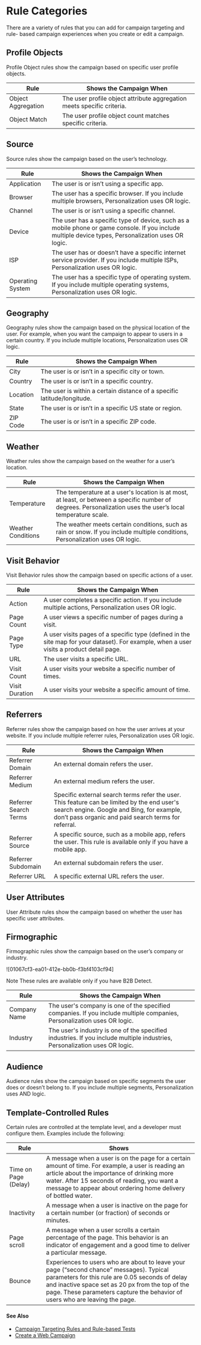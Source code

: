 

# Rule Categories

There are a variety of rules that you can add for campaign targeting and rule-
based campaign experiences when you create or edit a campaign.

## Profile Objects

Profile Object rules show the campaign based on specific user profile objects.

Rule | Shows the Campaign When  
---|---  
Object Aggregation | The user profile object attribute aggregation meets specific criteria.  
Object Match | The user profile object count matches specific criteria.  
  
## Source

Source rules show the campaign based on the user’s technology.

Rule | Shows the Campaign When  
---|---  
Application | The user is or isn’t using a specific app.  
Browser | The user has a specific browser. If you include multiple browsers, Personalization uses OR logic.  
Channel | The user is or isn’t using a specific channel.  
Device | The user has a specific type of device, such as a mobile phone or game console. If you include multiple device types, Personalization uses OR logic.   
ISP | The user has or doesn’t have a specific internet service provider. If you include multiple ISPs, Personalization uses OR logic.   
Operating System | The user has a specific type of operating system. If you include multiple operating systems, Personalization uses OR logic.   
  
## Geography

Geography rules show the campaign based on the physical location of the user.
For example, when you want the campaign to appear to users in a certain
country. If you include multiple locations, Personalization uses OR logic.

Rule | Shows the Campaign When  
---|---  
City | The user is or isn’t in a specific city or town.  
Country | The user is or isn’t in a specific country.  
Location | The user is within a certain distance of a specific latitude/longitude.  
State | The user is or isn’t in a specific US state or region.  
ZIP Code | The user is or isn’t in a specific ZIP code.  
  
## Weather

Weather rules show the campaign based on the weather for a user’s location.

Rule | Shows the Campaign When  
---|---  
Temperature | The temperature at a user's location is at most, at least, or between a specific number of degrees. Personalization uses the user’s local temperature scale.  
Weather Conditions | The weather meets certain conditions, such as rain or snow. If you include multiple conditions, Personalization uses OR logic.  
  
## Visit Behavior

Visit Behavior rules show the campaign based on specific actions of a user.

Rule | Shows the Campaign When  
---|---  
Action | A user completes a specific action. If you include multiple actions, Personalization uses OR logic.  
Page Count | A user views a specific number of pages during a visit.  
Page Type | A user visits pages of a specific type (defined in the site map for your dataset). For example, when a user visits a product detail page.  
URL | The user visits a specific URL.  
Visit Count | A user visits your website a specific number of times.  
Visit Duration | A user visits your website a specific amount of time.  
  
## Referrers

Referrer rules show the campaign based on how the user arrives at your
website. If you include multiple referrer rules, Personalization uses OR
logic.

Rule | Shows the Campaign When  
---|---  
Referrer Domain | An external domain refers the user.  
Referrer Medium | An external medium refers the user.  
Referrer Search Terms | Specific external search terms refer the user. This feature can be limited by the end user's search engine. Google and Bing, for example, don’t pass organic and paid search terms for referral.  
Referrer Source | A specific source, such as a mobile app, refers the user. This rule is available only if you have a mobile app.  
Referrer Subdomain | An external subdomain refers the user.  
Referrer URL | A specific external URL refers the user.  
  
## User Attributes

User Attribute rules show the campaign based on whether the user has specific
user attributes.

## Firmographic

Firmographic rules show the campaign based on the user’s company or industry.

![01067cf3-ea01-412e-bb0b-f3bf4103cf94]

Note These rules are available only if you have B2B Detect.

Rule | Shows the Campaign When  
---|---  
Company Name | The user's company is one of the specified companies. If you include multiple companies, Personalization uses OR logic.  
Industry | The user's industry is one of the specified industries. If you include multiple industries, Personalization uses OR logic.   
  
## Audience

Audience rules show the campaign based on specific segments the user does or
doesn’t belong to. If you include multiple segments, Personalization uses AND
logic.

## Template-Controlled Rules

Certain rules are controlled at the template level, and a developer must
configure them. Examples include the following:

Rule | Shows  
---|---  
Time on Page (Delay) | A message when a user is on the page for a certain amount of time. For example, a user is reading an article about the importance of drinking more water. After 15 seconds of reading, you want a message to appear about ordering home delivery of bottled water.  
Inactivity | A message when a user is inactive on the page for a certain number (or fraction) of seconds or minutes.  
Page scroll | A message when a user scrolls a certain percentage of the page. This behavior is an indicator of engagement and a good time to deliver a particular message.  
Bounce | Experiences to users who are about to leave your page (“second chance” messages). Typical parameters for this rule are 0.05 seconds of delay and inactive space set as 20 px from the top of the page. These parameters capture the behavior of users who are leaving the page.  
  
#### See Also

  * [Campaign Targeting Rules and Rule-based Tests](https://help.salesforce.com/s/articleView?id=sf.mc_pers_web_campaign_rule_based_test.htm&language=en_US&type=5 "Rules determine when, where, and how your campaigns display and who sees them. You can add rules when you create or edit a campaign at the campaign level for campaign targeting or when defining rule-based test experiences.")
  * [Create a Web Campaign](https://help.salesforce.com/s/articleView?id=sf.mc_pers_web_campaign_create.htm&language=en_US&type=5 "Using a web campaign, you can personalize various aspects of your website for your users based on their behavior, affinities, preferences, location, or other qualifying criteria. You can create web campaigns from templates in your dataset. The templates provide a framework that defines the campaign placement, copy and creative locations, and general campaign design.")

